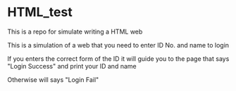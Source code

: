 # HTML_test

This is a repo for simulate writing a HTML web

This is a simulation of a web that you need to enter ID No. and name to login

If you enters the correct form of the ID it will guide you to the page that says "Login Success" and print your ID and name

Otherwise will says "Login Fail"
